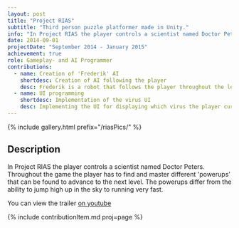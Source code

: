 ```yaml
---
layout: post
title: "Project RIAS"
subtitle: "Third person puzzle platformer made in Unity."
info: "In Project RIAS the player controls a scientist named Doctor Peters. Throughout the game the player has to find and master different 'powerups' that can be found to advance to the next level. The powerups differ from the ability to jump high up in the sky to running very fast."
date: 2014-09-01
projectDate: "September 2014 - January 2015"
achievement: true
role: Gameplay- and AI Programmer
contributions:
  - name: Creation of 'Frederik' AI
    shortdesc: Creation of AI following the player
    desc: Frederik is a robot that follows the player throughout the levels and constantly making comments on the level or the player. The movement of the robot though the levels was based on nodes that were placed on which Frederik would traverse and find the best path using A*.
  - name: UI programming
    shortdesc: Implementation of the virus UI
    desc: Implementing the UI for displaying which virus the player currently posseses and for how long.
---
```

{% include gallery.html prefix="/riasPics/" %}
## Description
In Project RIAS the player controls a scientist named Doctor Peters. Throughout the game the player has to find and master different 'powerups' that can be found to advance to the next level. The powerups differ from the ability to jump high up in the sky to running very fast.

You can view the trailer [on youtube](https://www.youtube.com/watch?v=SlPOuWNxR3o)

{% include contributionItem.md proj=page %} 
